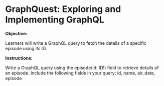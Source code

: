 # GraphQuest: Exploring and Implementing GraphQL

**Objective:**

Learners will write a GraphQL query to fetch the details of a specific episode using its ID.

**Instructions:**

Write a GraphQL query using the episode(id: ID!) field to retrieve details of an episode.
Include the following fields in your query: id, name, air_date, episode
